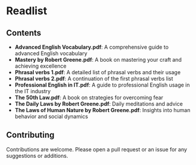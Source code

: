 # Readlist
## Contents

- **Advanced English Vocabulary.pdf**: A comprehensive guide to advanced English vocabulary
- **Mastery by Robert Greene.pdf**: A book on mastering your craft and achieving excellence
- **Phrasal verbs 1.pdf**: A detailed list of phrasal verbs and their usage
- **Phrasal verbs 2.pdf**: A continuation of the first phrasal verbs list
- **Professional English in IT.pdf**: A guide to professional English usage in the IT industry
- **The 50th Law.pdf**: A book on strategies for overcoming fear
- **The Daily Laws by Robert Greene.pdf**: Daily meditations and advice
- **The Laws of Human Nature by Robert Greene.pdf**: Insights into human behavior and social dynamics

## Contributing

Contributions are welcome. Please open a pull request or an issue for any suggestions or additions.
